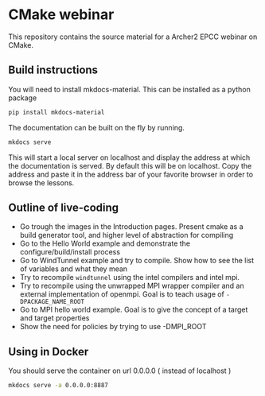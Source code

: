 # CMake webinar

This repository contains the source material for a Archer2 EPCC webinar on CMake.

## Build instructions

You will need to install mkdocs-material. This can be installed as a python package

```bash
pip install mkdocs-material
```

The documentation can be built on the fly by running.

```bash
mkdocs serve
```

This will start a local server on localhost and display the address at which the documentation is served. By default this will be on localhost. Copy the address and paste it in the address bar of your favorite browser in order to browse the lessons.

## Outline of live-coding

- Go trough the images in the Introduction pages. Present cmake as a build generator tool, and higher level of abstraction for compiling
- Go to the Hello World example and demonstrate the configure/build/install process 
- Go to WindTunnel example and try to compile. Show how to see the list of variables and what they mean
- Try to recompile `windtunnel` using the intel compilers and intel mpi.
- Try to recompile using the unwrapped MPI wrapper compiler and an external implementation of openmpi. Goal is to teach usage of `-DPACKAGE_NAME_ROOT`
- Go to MPI hello world example. Goal is to give the concept of a target and target properties
- Show the need for policies by trying to use -DMPI_ROOT

## Using in Docker

You should serve the container on url 0.0.0.0 ( instead of localhost )

```bash
mkdocs serve -a 0.0.0.0:8887  
````
